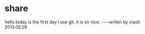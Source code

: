 share
=====
hello.today is the first day i use git. it is so nice. ----writen by xiaoli.  2013.05.09
